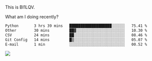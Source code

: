 This is BI1LQV.

What am I doing recently?

<!--START_SECTION:waka-->

```txt
Python       3 hrs 39 mins   ███████████████████░░░░░░   75.41 %
Other        30 mins         ██▓░░░░░░░░░░░░░░░░░░░░░░   10.30 %
CSV          24 mins         ██░░░░░░░░░░░░░░░░░░░░░░░   08.46 %
Git Config   14 mins         █▒░░░░░░░░░░░░░░░░░░░░░░░   05.07 %
E-mail       1 min           ░░░░░░░░░░░░░░░░░░░░░░░░░   00.52 %
```

<!--END_SECTION:waka-->

<img src="https://github-readme-stats.vercel.app/api?username=bi1lqv&show_icons=true&count_private=true">
